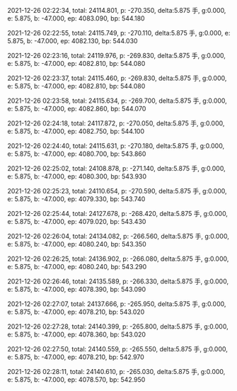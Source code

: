 2021-12-26 02:22:34, total: 24114.801, p: -270.350, delta:5.875 手, g:0.000, e: 5.875, b: -47.000, ep: 4083.090, bp: 544.180

2021-12-26 02:22:55, total: 24115.749, p: -270.110, delta:5.875 手, g:0.000, e: 5.875, b: -47.000, ep: 4082.130, bp: 544.030

2021-12-26 02:23:16, total: 24119.976, p: -269.830, delta:5.875 手, g:0.000, e: 5.875, b: -47.000, ep: 4082.810, bp: 544.080

2021-12-26 02:23:37, total: 24115.460, p: -269.830, delta:5.875 手, g:0.000, e: 5.875, b: -47.000, ep: 4082.810, bp: 544.080

2021-12-26 02:23:58, total: 24115.634, p: -269.700, delta:5.875 手, g:0.000, e: 5.875, b: -47.000, ep: 4082.860, bp: 544.070

2021-12-26 02:24:18, total: 24117.872, p: -270.050, delta:5.875 手, g:0.000, e: 5.875, b: -47.000, ep: 4082.750, bp: 544.100

2021-12-26 02:24:40, total: 24115.631, p: -270.180, delta:5.875 手, g:0.000, e: 5.875, b: -47.000, ep: 4080.700, bp: 543.860

2021-12-26 02:25:02, total: 24108.878, p: -271.140, delta:5.875 手, g:0.000, e: 5.875, b: -47.000, ep: 4080.300, bp: 543.930

2021-12-26 02:25:23, total: 24110.654, p: -270.590, delta:5.875 手, g:0.000, e: 5.875, b: -47.000, ep: 4079.330, bp: 543.740

2021-12-26 02:25:44, total: 24127.678, p: -268.420, delta:5.875 手, g:0.000, e: 5.875, b: -47.000, ep: 4079.020, bp: 543.430

2021-12-26 02:26:04, total: 24134.082, p: -266.560, delta:5.875 手, g:0.000, e: 5.875, b: -47.000, ep: 4080.240, bp: 543.350

2021-12-26 02:26:25, total: 24136.902, p: -266.080, delta:5.875 手, g:0.000, e: 5.875, b: -47.000, ep: 4080.240, bp: 543.290

2021-12-26 02:26:46, total: 24135.589, p: -266.330, delta:5.875 手, g:0.000, e: 5.875, b: -47.000, ep: 4078.390, bp: 543.090

2021-12-26 02:27:07, total: 24137.666, p: -265.950, delta:5.875 手, g:0.000, e: 5.875, b: -47.000, ep: 4078.210, bp: 543.020

2021-12-26 02:27:28, total: 24140.399, p: -265.800, delta:5.875 手, g:0.000, e: 5.875, b: -47.000, ep: 4078.360, bp: 543.020

2021-12-26 02:27:50, total: 24140.559, p: -265.550, delta:5.875 手, g:0.000, e: 5.875, b: -47.000, ep: 4078.210, bp: 542.970

2021-12-26 02:28:11, total: 24140.610, p: -265.030, delta:5.875 手, g:0.000, e: 5.875, b: -47.000, ep: 4078.570, bp: 542.950